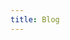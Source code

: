 ```yaml
---
title: Blog
---
```


<BlogPostList
  :pages="$site.pages"
  :page-size="$site.themeConfig.pageSize"
  :start-page="$site.themeConfig.startPage"
  :newest-first="$site.themeConfig.newestFirst"/>
